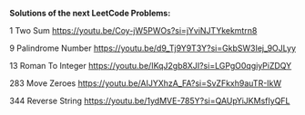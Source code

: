 **Solutions of the next LeetCode Problems:**

1 Two Sum
https://youtu.be/Coy-jW5PWOs?si=jYviNJTYkekmtrn8

9 Palindrome Number
https://youtu.be/d9_Tj9Y9T3Y?si=GkbSW3Iej_9OJLyy

13 Roman To Integer
https://youtu.be/IKqJ2gb8XJI?si=LGPgO0qgiyPiZDQY

283 Move Zeroes
https://youtu.be/AIJYXhzA_FA?si=SvZFkxh9auTR-IkW

344 Reverse String
https://youtu.be/1ydMVE-785Y?si=QAUpYiJKMsfIyQFL
